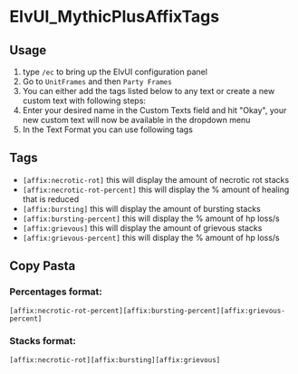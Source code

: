 # ElvUI_MythicPlusAffixTags
## Usage
1. type `/ec` to bring up the ElvUI configuration panel
2. Go to `UnitFrames` and then `Party Frames`
3. You can either add the tags listed below to any text or create a new custom text with following steps:
4. Enter your desired name in the Custom Texts field and hit "Okay", your new custom text will now be available in the dropdown menu
5. In the Text Format you can use following tags

## Tags
- `[affix:necrotic-rot]` this will display the amount of necrotic rot stacks
- `[affix:necrotic-rot-percent]` this will display the % amount of healing that is reduced
- `[affix:bursting]` this will display the amount of bursting stacks
- `[affix:bursting-percent]` this will display the % amount of hp loss/s
- `[affix:grievous]` this will display the amount of grievous stacks
- `[affix:grievous-percent]` this will display the % amount of hp loss/s

## Copy Pasta
### Percentages format:
 `[affix:necrotic-rot-percent][affix:bursting-percent][affix:grievous-percent]`
### Stacks format:
`[affix:necrotic-rot][affix:bursting][affix:grievous]`
